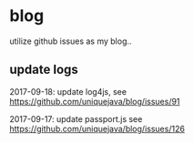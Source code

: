 # blog
utilize github issues as my blog..

## update logs



2017-09-18: update log4js, see https://github.com/uniquejava/blog/issues/91

2017-09-17: update passport.js see https://github.com/uniquejava/blog/issues/126


